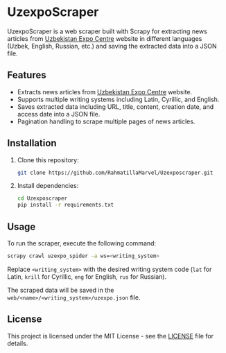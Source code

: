 # UzexpoScraper

UzexpoScraper is a web scraper built with Scrapy for extracting news articles from [Uzbekistan Expo Centre](https://www.uzexpocentre.uz/) website in different languages (Uzbek, English, Russian, etc.) and saving the extracted data into a JSON file.

## Features

- Extracts news articles from [Uzbekistan Expo Centre](https://www.uzexpocentre.uz/) website.
- Supports multiple writing systems including Latin, Cyrillic, and English.
- Saves extracted data including URL, title, content, creation date, and access date into a JSON file.
- Pagination handling to scrape multiple pages of news articles.

## Installation

1. Clone this repository:

    ```bash
    git clone https://github.com/RahmatillaMarvel/Uzexposcraper.git
    ```

2. Install dependencies:

    ```bash
    cd Uzexposcraper
    pip install -r requirements.txt
    ```

## Usage

To run the scraper, execute the following command:

```bash
scrapy crawl uzexpo_spider -a ws=<writing_system>
```

Replace `<writing_system>` with the desired writing system code (`lat` for Latin, `krill` for Cyrillic, `eng` for English, `rus` for Russian).

The scraped data will be saved in the `web/<name>/<writing_system>/uzexpo.json` file.

## License

This project is licensed under the MIT License - see the [LICENSE](LICENSE) file for details.